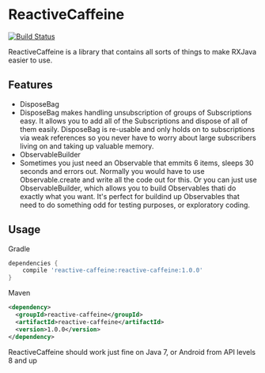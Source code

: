 # ReactiveCaffeine
[![Build Status](https://travis-ci.org/EanLombardo/ReactiveCaffeine.svg?branch=master)](https://travis-ci.org/EanLombardo/ReactiveCaffeine)

ReactiveCaffeine is a library that contains all sorts of things to make RXJava easier to use.

## Features
* DisposeBag
 * DisposeBag makes handling unsubscription of groups of Subscriptions easy. It allows you to add all of the Subscriptions and dispose of all of them easily. DisposeBag is re-usable and only holds on to subscriptions via weak references so you never have to worry about large subscribers living on and taking up valuable memory.
* ObservableBuilder
 * Sometimes you just need an Observable that emmits 6 items, sleeps 30 seconds and errors out. Normally you would have to use Observable.create and write all the code out for this. Or you can just use ObservableBuilder, which allows you to build Observables thati do exactly what you want. It's perfect for buildind up Observables that need to do something odd for testing purposes, or exploratory coding.

## Usage
Gradle
```Groovy
dependencies {
    compile 'reactive-caffeine:reactive-caffeine:1.0.0'
}
```
Maven
```XML
<dependency>
  <groupId>reactive-caffeine</groupId>
  <artifactId>reactive-caffeine</artifactId>
  <version>1.0.0</version>
</dependency>
```

ReactiveCaffeine should work just fine on Java 7, or Android from API levels 8 and up
